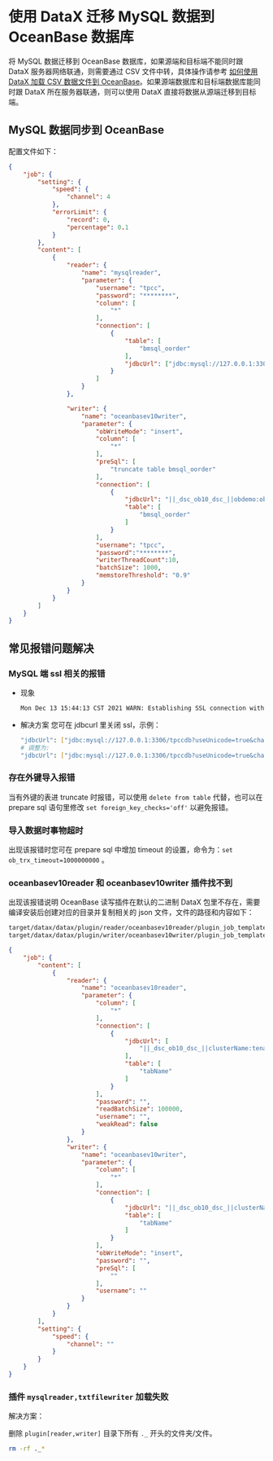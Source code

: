 # 使用 DataX 迁移 MySQL 数据到 OceanBase 数据库

将 MySQL 数据迁移到 OceanBase 数据库，如果源端和目标端不能同时跟 DataX 服务器网络联通，则需要通过 CSV 文件中转，具体操作请参考 [如何使用 DataX 加载 CSV 数据文件到 OceanBase](../../6.data-migration/4.migrate-data-from-CSV-file-to-OceanBase-database/8.load-csv-data-file-into-oceanbase-database-using-dataX.md)。如果源端数据库和目标端数据库能同时跟 DataX 所在服务器联通，则可以使用 DataX 直接将数据从源端迁移到目标端。

## MySQL 数据同步到 OceanBase

配置文件如下：

```json
{
    "job": {
        "setting": {
            "speed": {
                "channel": 4 
            },
            "errorLimit": {
                "record": 0,
                "percentage": 0.1
            }
        },
        "content": [
            {
                "reader": {
                    "name": "mysqlreader",
                    "parameter": {
                        "username": "tpcc",
                        "password": "********",
                        "column": [
                            "*"
                        ],
                        "connection": [
                            {
                                "table": [
                                    "bmsql_oorder"
                                ],
                                "jdbcUrl": ["jdbc:mysql://127.0.0.1:3306/tpccdb?useUnicode=true&characterEncoding=utf8"]
                            }
                        ]
                    }
                },

                "writer": {
                    "name": "oceanbasev10writer",
                    "parameter": {
                        "obWriteMode": "insert",
                        "column": [
                            "*"
                        ],
                        "preSql": [
                            "truncate table bmsql_oorder"
                        ],
                        "connection": [
                            {
                                "jdbcUrl": "||_dsc_ob10_dsc_||obdemo:oboracle||_dsc_ob10_dsc_||jdbc:oceanbase://127.0.0.1:2883/tpcc?useLocalSessionState=true&allowBatch=true&allowMultiQueries=true&rewriteBatchedStatements=true",
                                "table": [
                                    "bmsql_oorder"
                                ]
                            }
                        ],
                        "username": "tpcc",
                        "password":"********",
                        "writerThreadCount":10,
                        "batchSize": 1000,
                        "memstoreThreshold": "0.9"
                    }
                }
            }
        ]
    }
}
```

## 常见报错问题解决

### MySQL 端 ssl 相关的报错

- 现象

    ```bash
    Mon Dec 13 15:44:13 CST 2021 WARN: Establishing SSL connection without server's identity verification is not recommended. According to MySQL 5.5.45+, 5.6.26+ and 5.7.6+ requirements SSL connection must be established by default if explicit option isn't set. For compliance with existing applications not using SSL the verifyServerCertificate property is set to 'false'. You need either to explicitly disable SSL by setting useSSL=false, or set useSSL=true and provide truststore for server certificate verification
    ```

- 解决方案
您可在 jdbcurl 里关闭 ssl，示例：

    ```bash
    "jdbcUrl": ["jdbc:mysql://127.0.0.1:3306/tpccdb?useUnicode=true&characterEncoding=utf8"]
    # 调整为:
    "jdbcUrl": ["jdbc:mysql://127.0.0.1:3306/tpccdb?useUnicode=true&characterEncoding=utf8&useSSL=false"]
    ```

### 存在外键导入报错

当有外键的表进 truncate 时报错，可以使用 `delete from table` 代替，也可以在 prepare sql 语句里修改 `set foreign_key_checks='off'` 以避免报错。

### 导入数据时事物超时

出现该报错时您可在 prepare sql 中增加 timeout 的设置，命令为：`set ob_trx_timeout=1000000000` 。

### oceanbasev10reader 和 oceanbasev10writer 插件找不到

出现该报错说明 OceanBase 读写插件在默认的二进制 DataX 包里不存在，需要编译安装后创建对应的目录并复制相关的 json 文件，文件的路径和内容如下：

```bash
target/datax/datax/plugin/reader/oceanbasev10reader/plugin_job_template.json
target/datax/datax/plugin/writer/oceanbasev10writer/plugin_job_template.json
```

```json
{
    "job": {
        "content": [
            {
                "reader": {
                    "name": "oceanbasev10reader",
                    "parameter": {
                        "column": [
                            "*"
                        ],
                        "connection": [
                            {
                                "jdbcUrl": [
                                    "||_dsc_ob10_dsc_||clusterName:tenantName||_dsc_ob10_dsc_||jdbc:oceanbase://obproxyIp:port/dbname"
                                ],
                                "table": [
                                    "tabName"
                                ]
                            }
                        ],
                        "password": "",
                        "readBatchSize": 100000,
                        "username": "",
                        "weakRead": false
                    }
                },
                "writer": {
                    "name": "oceanbasev10writer",
                    "parameter": {
                        "column": [
                            "*"
                        ],
                        "connection": [
                            {
                                "jdbcUrl": "||_dsc_ob10_dsc_||clusterName:tenantName||_dsc_ob10_dsc_||jdbc:oceanbase://obproxyIp:port/dbname?yearIsDateType=false&ZeroDateTimeBehavior=convertToNull&tinyIntlisBit=false&rewriteBatchedStatements=true",
                                "table": [
                                    "tabName"
                                ]
                            }
                        ],
                        "obWriteMode": "insert",
                        "password": "",
                        "preSql": [
                            ""
                        ],
                        "username": ""
                    }
                }
            }
        ],
        "setting": {
            "speed": {
                "channel": ""
            }
        }
    }
}
```

### 插件 `mysqlreader,txtfilewriter` 加载失败

解决方案：

删除 `plugin[reader,writer]` 目录下所有 `._` 开头的文件夹/文件。

```bash
rm -rf ._*
```
